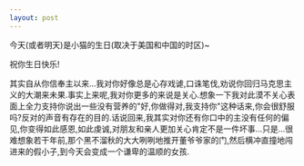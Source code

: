 ```yaml
---
layout: post
---
```

今天(或者明天)是小猫的生日(取决于美国和中国的时区)~

祝你生日快乐!

其实自从你信奉主以来...我对你好像总是心存戏谑,口诛笔伐,劝说你回归马克思主义的大潮来未果.事实上来呢,我对你更多的来说是关心.想象一下我对此漠不关心表面上全力支持你说出一些没有营养的"好,你做得对,我支持你"这种话来,你会很舒服吗?反对的声音有存在的目的.话说回来,我其实对你还有你口中的主没有任何的偏见,你变得如此感恩,如此虔诚,对朋友和亲人更加关心肯定不是一件坏事...只是...很难想象若干年前,那个黑不溜秋的大大咧咧地推开董爷爷家的门,然后横冲直撞地闯进来的假小子,到今天会变成一个谦卑的温顺的女孩.